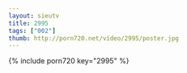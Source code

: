 ```yaml
--- 
layout: sieutv
title: 2995
tags: ["002"]
thumb: http://porn720.net/video/2995/poster.jpg
---
```

{% include porn720 key="2995" %} 
